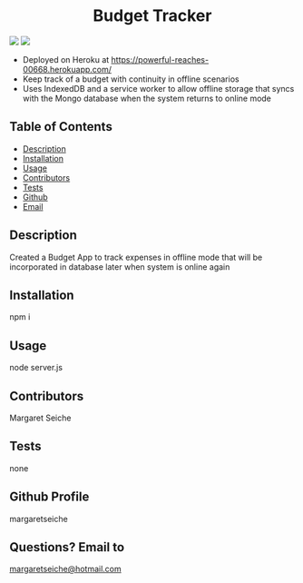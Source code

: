 <h1 align="center">Budget Tracker</h1>

<!-- PROJECT BADGES -->
![](https://img.shields.io/badge/Number%20of%20Contributors-1-blue)
![](https://img.shields.io/badge/License-MIT-red)

* Deployed on Heroku at https://powerful-reaches-00668.herokuapp.com/
* Keep track of a budget with continuity in offline scenarios 
* Uses IndexedDB and a service worker to allow offline storage that syncs with the Mongo database when the system returns to online mode

## Table of Contents
* [Description](#Description)
* [Installation](#Installation)
* [Usage](#Usage)
* [Contributors](#Contributors)
* [Tests](#Tests)
* [Github](#Github)
* [Email](#Email)

## Description
Created a Budget App to track expenses in offline mode that will be incorporated in database later when system is online again 

## Installation
npm i

## Usage
node server.js

## Contributors
Margaret Seiche

## Tests
none

## Github Profile
margaretseiche

## Questions? Email to     
margaretseiche@hotmail.com
            
